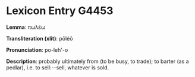 # Lexicon Entry G4453

**Lemma**: πωλέω

**Transliteration (xlit)**: pōléō

**Pronunciation**: po-leh'-o

**Description**:
probably ultimately from  (to be busy, to trade); to barter (as a pedlar), i.e. to sell:--sell, whatever is sold.
